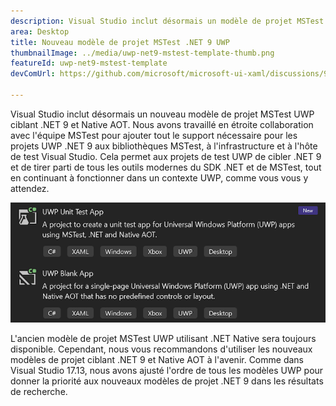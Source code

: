 ```yaml
---
description: Visual Studio inclut désormais un modèle de projet MSTest UWP mis à jour ciblant .NET 9 et Native AOT.
area: Desktop
title: Nouveau modèle de projet MSTest .NET 9 UWP
thumbnailImage: ../media/uwp-net9-mstest-template-thumb.png
featureId: uwp-net9-mstest-template
devComUrl: https://github.com/microsoft/microsoft-ui-xaml/discussions/9983

---
```



Visual Studio inclut désormais un nouveau modèle de projet MSTest UWP ciblant .NET 9 et Native AOT. Nous avons travaillé en étroite collaboration avec l'équipe MSTest pour ajouter tout le support nécessaire pour les projets UWP .NET 9 aux bibliothèques MSTest, à l'infrastructure et à l'hôte de test Visual Studio. Cela permet aux projets de test UWP de cibler .NET 9 et de tirer parti de tous les outils modernes du SDK .NET et de MSTest, tout en continuant à fonctionner dans un contexte UWP, comme vous vous y attendez.

![Modèles de projet MSTest .NET 9 UWP](../media/uwp-net9-mstest-template.png)

L'ancien modèle de projet MSTest UWP utilisant .NET Native sera toujours disponible. Cependant, nous vous recommandons d'utiliser les nouveaux modèles de projet ciblant .NET 9 et Native AOT à l'avenir. Comme dans Visual Studio 17.13, nous avons ajusté l'ordre de tous les modèles UWP pour donner la priorité aux nouveaux modèles de projet .NET 9 dans les résultats de recherche.
